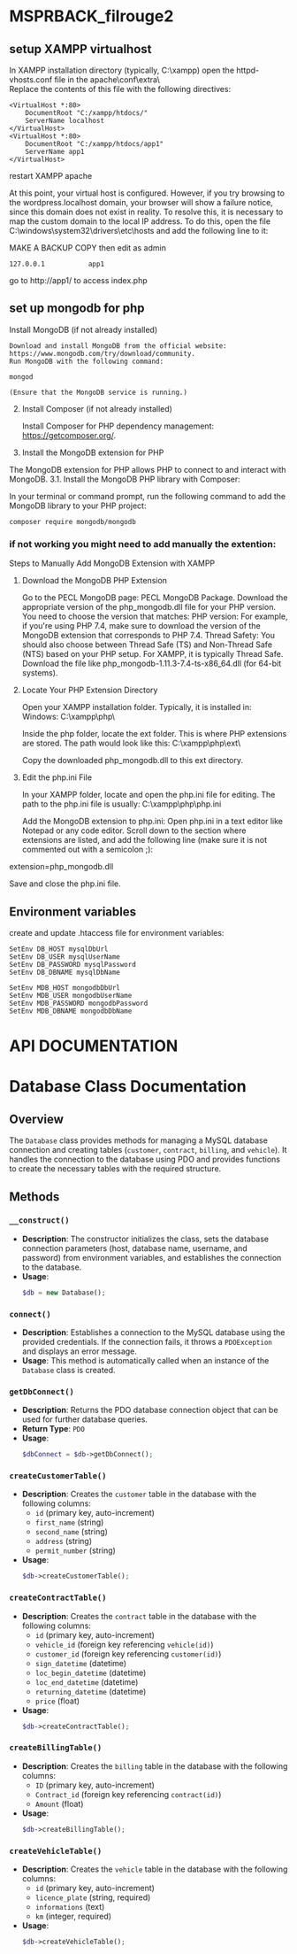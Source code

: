 # MSPRBACK_filrouge2

## setup XAMPP virtualhost

In XAMPP installation directory (typically, C:\xampp) open the httpd-vhosts.conf file in the apache\conf\extra\  
Replace the contents of this file with the following directives:

    <VirtualHost *:80>
        DocumentRoot "C:/xampp/htdocs/"
        ServerName localhost
    </VirtualHost>
    <VirtualHost *:80>
        DocumentRoot "C:/xampp/htdocs/app1"
        ServerName app1
    </VirtualHost>

restart XAMPP apache

At this point, your virtual host is configured. However, if you try browsing to the wordpress.localhost domain, your browser will show a failure notice, since this domain does not exist in reality. To resolve this, it is necessary to map the custom domain to the local IP address. To do this, open the file C:\windows\system32\drivers\etc\hosts and add the following line to it:

MAKE A BACKUP COPY then edit as admin  

    127.0.0.1           app1

go to http://app1/ to access index.php

## set up mongodb for php

 Install MongoDB (if not already installed)

    Download and install MongoDB from the official website: https://www.mongodb.com/try/download/community.
    Run MongoDB with the following command:

    mongod

    (Ensure that the MongoDB service is running.)

2. Install Composer (if not already installed)
    
    Install Composer for PHP dependency management: https://getcomposer.org/.

3. Install the MongoDB extension for PHP

The MongoDB extension for PHP allows PHP to connect to and interact with MongoDB.
3.1. Install the MongoDB PHP library with Composer:

In your terminal or command prompt, run the following command to add the MongoDB library to your PHP project:

    composer require mongodb/mongodb

### if not working you might need to add manually the extention:
Steps to Manually Add MongoDB Extension with XAMPP
1. Download the MongoDB PHP Extension

    Go to the PECL MongoDB page: PECL MongoDB Package.
    Download the appropriate version of the php_mongodb.dll file for your PHP version. You need to choose the version that matches:
        PHP version: For example, if you're using PHP 7.4, make sure to download the version of the MongoDB extension that corresponds to PHP 7.4.
        Thread Safety: You should also choose between Thread Safe (TS) and Non-Thread Safe (NTS) based on your PHP setup. For XAMPP, it is typically Thread Safe.
        Download the file like php_mongodb-1.11.3-7.4-ts-x86_64.dll (for 64-bit systems).

2. Locate Your PHP Extension Directory

    Open your XAMPP installation folder. Typically, it is installed in:
        Windows: C:\xampp\php\

    Inside the php folder, locate the ext folder. This is where PHP extensions are stored.
        The path would look like this: C:\xampp\php\ext\

    Copy the downloaded php_mongodb.dll to this ext directory.

3. Edit the php.ini File

    In your XAMPP folder, locate and open the php.ini file for editing.
        The path to the php.ini file is usually: C:\xampp\php\php.ini

    Add the MongoDB extension to php.ini:
        Open php.ini in a text editor like Notepad or any code editor.
        Scroll down to the section where extensions are listed, and add the following line (make sure it is not commented out with a semicolon ;):

extension=php_mongodb.dll

Save and close the php.ini file.


## Environment variables

create and update .htaccess file for environment variables:



    SetEnv DB_HOST mysqlDbUrl
    SetEnv DB_USER mysqlUserName
    SetEnv DB_PASSWORD mysqlPassword
    SetEnv DB_DBNAME mysqlDbName

    SetEnv MDB_HOST mongodbDbUrl
    SetEnv MDB_USER mongodbUserName
    SetEnv MDB_PASSWORD mongodbPassword
    SetEnv MDB_DBNAME mongodbDbName

# API DOCUMENTATION

# Database Class Documentation

## Overview
The `Database` class provides methods for managing a MySQL database connection and creating tables (`customer`, `contract`, `billing`, and `vehicle`). It handles the connection to the database using PDO and provides functions to create the necessary tables with the required structure.

## Methods

### `__construct()`
- **Description**: The constructor initializes the class, sets the database connection parameters (host, database name, username, and password) from environment variables, and establishes the connection to the database.
- **Usage**:
    ```php
    $db = new Database();
    ```

### `connect()`
- **Description**: Establishes a connection to the MySQL database using the provided credentials. If the connection fails, it throws a `PDOException` and displays an error message.
- **Usage**: This method is automatically called when an instance of the `Database` class is created.

### `getDbConnect()`
- **Description**: Returns the PDO database connection object that can be used for further database queries.
- **Return Type**: `PDO`
- **Usage**:
    ```php
    $dbConnect = $db->getDbConnect();
    ```

### `createCustomerTable()`
- **Description**: Creates the `customer` table in the database with the following columns:
  - `id` (primary key, auto-increment)
  - `first_name` (string)
  - `second_name` (string)
  - `address` (string)
  - `permit_number` (string)
- **Usage**:
    ```php
    $db->createCustomerTable();
    ```

### `createContractTable()`
- **Description**: Creates the `contract` table in the database with the following columns:
  - `id` (primary key, auto-increment)
  - `vehicle_id` (foreign key referencing `vehicle(id)`)
  - `customer_id` (foreign key referencing `customer(id)`)
  - `sign_datetime` (datetime)
  - `loc_begin_datetime` (datetime)
  - `loc_end_datetime` (datetime)
  - `returning_datetime` (datetime)
  - `price` (float)
- **Usage**:
    ```php
    $db->createContractTable();
    ```

### `createBillingTable()`
- **Description**: Creates the `billing` table in the database with the following columns:
  - `ID` (primary key, auto-increment)
  - `Contract_id` (foreign key referencing `contract(id)`)
  - `Amount` (float)
- **Usage**:
    ```php
    $db->createBillingTable();
    ```

### `createVehicleTable()`
- **Description**: Creates the `vehicle` table in the database with the following columns:
  - `id` (primary key, auto-increment)
  - `licence_plate` (string, required)
  - `informations` (text)
  - `km` (integer, required)
- **Usage**:
    ```php
    $db->createVehicleTable();
    ```





